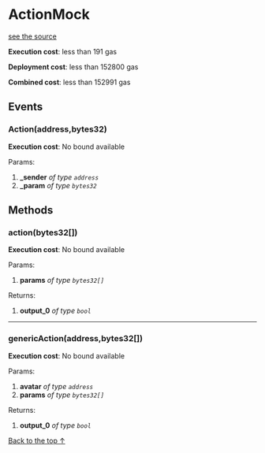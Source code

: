 # ActionMock
[see the source](https://github.com/daostack/arc/tree/master/contracts/test/ActionMock.sol)


**Execution cost**: less than 191 gas

**Deployment cost**: less than 152800 gas

**Combined cost**: less than 152991 gas


## Events
### Action(address,bytes32)


**Execution cost**: No bound available


Params:

1. **_sender** *of type `address`*
2. **_param** *of type `bytes32`*


## Methods
### action(bytes32[])


**Execution cost**: No bound available


Params:

1. **params** *of type `bytes32[]`*

Returns:


1. **output_0** *of type `bool`*

--- 
### genericAction(address,bytes32[])


**Execution cost**: No bound available


Params:

1. **avatar** *of type `address`*
2. **params** *of type `bytes32[]`*

Returns:


1. **output_0** *of type `bool`*

[Back to the top ↑](#actionmock)
